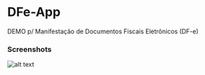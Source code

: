 # DFe-App
DEMO p/ Manifestação de Documentos Fiscais Eletrônicos (DF-e)

### Screenshots

![alt text](https://github.com/samuelrochaoliveira/DFe-App/blob/master/screeshot-dfe-app.PNG)
